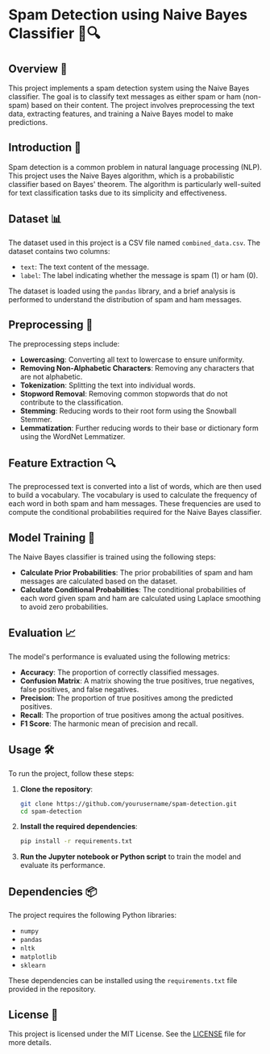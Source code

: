 # Spam Detection using Naive Bayes Classifier 📧🔍

## Overview 🌟
This project implements a spam detection system using the Naive Bayes classifier. The goal is to classify text messages as either spam or ham (non-spam) based on their content. The project involves preprocessing the text data, extracting features, and training a Naive Bayes model to make predictions.

## Introduction 🚀
Spam detection is a common problem in natural language processing (NLP). This project uses the Naive Bayes algorithm, which is a probabilistic classifier based on Bayes' theorem. The algorithm is particularly well-suited for text classification tasks due to its simplicity and effectiveness.

## Dataset 📊
The dataset used in this project is a CSV file named `combined_data.csv`. The dataset contains two columns:

- `text`: The text content of the message.
- `label`: The label indicating whether the message is spam (1) or ham (0).

The dataset is loaded using the `pandas` library, and a brief analysis is performed to understand the distribution of spam and ham messages.

## Preprocessing 🧹
The preprocessing steps include:

- **Lowercasing**: Converting all text to lowercase to ensure uniformity.
- **Removing Non-Alphabetic Characters**: Removing any characters that are not alphabetic.
- **Tokenization**: Splitting the text into individual words.
- **Stopword Removal**: Removing common stopwords that do not contribute to the classification.
- **Stemming**: Reducing words to their root form using the Snowball Stemmer.
- **Lemmatization**: Further reducing words to their base or dictionary form using the WordNet Lemmatizer.

## Feature Extraction 🔍
The preprocessed text is converted into a list of words, which are then used to build a vocabulary. The vocabulary is used to calculate the frequency of each word in both spam and ham messages. These frequencies are used to compute the conditional probabilities required for the Naive Bayes classifier.

## Model Training 🚂
The Naive Bayes classifier is trained using the following steps:

- **Calculate Prior Probabilities**: The prior probabilities of spam and ham messages are calculated based on the dataset.
- **Calculate Conditional Probabilities**: The conditional probabilities of each word given spam and ham are calculated using Laplace smoothing to avoid zero probabilities.

## Evaluation 📈
The model's performance is evaluated using the following metrics:

- **Accuracy**: The proportion of correctly classified messages.
- **Confusion Matrix**: A matrix showing the true positives, true negatives, false positives, and false negatives.
- **Precision**: The proportion of true positives among the predicted positives.
- **Recall**: The proportion of true positives among the actual positives.
- **F1 Score**: The harmonic mean of precision and recall.

## Usage 🛠️
To run the project, follow these steps:

1. **Clone the repository**:
   ```bash
   git clone https://github.com/yourusername/spam-detection.git
   cd spam-detection
   ```
2. **Install the required dependencies**:
   ```bash
   pip install -r requirements.txt
   ```
3. **Run the Jupyter notebook or Python script** to train the model and evaluate its performance.

## Dependencies 📦
The project requires the following Python libraries:

- `numpy`
- `pandas`
- `nltk`
- `matplotlib`
- `sklearn`

These dependencies can be installed using the `requirements.txt` file provided in the repository.

## License 📄
This project is licensed under the MIT License. See the [LICENSE](LICENSE) file for more details.
